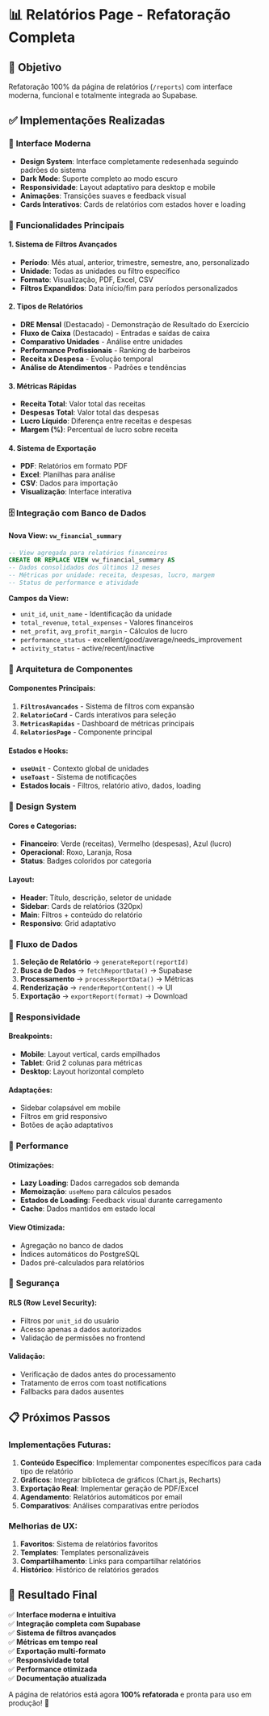 # 📊 Relatórios Page - Refatoração Completa

## 🎯 Objetivo

Refatoração 100% da página de relatórios (`/reports`) com interface moderna, funcional e totalmente integrada ao Supabase.

## ✅ Implementações Realizadas

### 🎨 **Interface Moderna**

- **Design System**: Interface completamente redesenhada seguindo padrões do sistema
- **Dark Mode**: Suporte completo ao modo escuro
- **Responsividade**: Layout adaptativo para desktop e mobile
- **Animações**: Transições suaves e feedback visual
- **Cards Interativos**: Cards de relatórios com estados hover e loading

### 🔧 **Funcionalidades Principais**

#### **1. Sistema de Filtros Avançados**

- **Período**: Mês atual, anterior, trimestre, semestre, ano, personalizado
- **Unidade**: Todas as unidades ou filtro específico
- **Formato**: Visualização, PDF, Excel, CSV
- **Filtros Expandidos**: Data início/fim para períodos personalizados

#### **2. Tipos de Relatórios**

- **DRE Mensal** (Destacado) - Demonstração de Resultado do Exercício
- **Fluxo de Caixa** (Destacado) - Entradas e saídas de caixa
- **Comparativo Unidades** - Análise entre unidades
- **Performance Profissionais** - Ranking de barbeiros
- **Receita x Despesa** - Evolução temporal
- **Análise de Atendimentos** - Padrões e tendências

#### **3. Métricas Rápidas**

- **Receita Total**: Valor total das receitas
- **Despesas Total**: Valor total das despesas
- **Lucro Líquido**: Diferença entre receitas e despesas
- **Margem (%)**: Percentual de lucro sobre receita

#### **4. Sistema de Exportação**

- **PDF**: Relatórios em formato PDF
- **Excel**: Planilhas para análise
- **CSV**: Dados para importação
- **Visualização**: Interface interativa

### 🗄️ **Integração com Banco de Dados**

#### **Nova View: `vw_financial_summary`**

```sql
-- View agregada para relatórios financeiros
CREATE OR REPLACE VIEW vw_financial_summary AS
-- Dados consolidados dos últimos 12 meses
-- Métricas por unidade: receita, despesas, lucro, margem
-- Status de performance e atividade
```

**Campos da View:**

- `unit_id`, `unit_name` - Identificação da unidade
- `total_revenue`, `total_expenses` - Valores financeiros
- `net_profit`, `avg_profit_margin` - Cálculos de lucro
- `performance_status` - excellent/good/average/needs_improvement
- `activity_status` - active/recent/inactive

### 🧩 **Arquitetura de Componentes**

#### **Componentes Principais:**

1. **`FiltrosAvancados`** - Sistema de filtros com expansão
2. **`RelatorioCard`** - Cards interativos para seleção
3. **`MetricasRapidas`** - Dashboard de métricas principais
4. **`RelatoriosPage`** - Componente principal

#### **Estados e Hooks:**

- **`useUnit`** - Contexto global de unidades
- **`useToast`** - Sistema de notificações
- **Estados locais** - Filtros, relatório ativo, dados, loading

### 🎨 **Design System**

#### **Cores e Categorias:**

- **Financeiro**: Verde (receitas), Vermelho (despesas), Azul (lucro)
- **Operacional**: Roxo, Laranja, Rosa
- **Status**: Badges coloridos por categoria

#### **Layout:**

- **Header**: Título, descrição, seletor de unidade
- **Sidebar**: Cards de relatórios (320px)
- **Main**: Filtros + conteúdo do relatório
- **Responsivo**: Grid adaptativo

### 🔄 **Fluxo de Dados**

1. **Seleção de Relatório** → `generateReport(reportId)`
2. **Busca de Dados** → `fetchReportData()` → Supabase
3. **Processamento** → `processReportData()` → Métricas
4. **Renderização** → `renderReportContent()` → UI
5. **Exportação** → `exportReport(format)` → Download

### 📱 **Responsividade**

#### **Breakpoints:**

- **Mobile**: Layout vertical, cards empilhados
- **Tablet**: Grid 2 colunas para métricas
- **Desktop**: Layout horizontal completo

#### **Adaptações:**

- Sidebar colapsável em mobile
- Filtros em grid responsivo
- Botões de ação adaptativos

### 🚀 **Performance**

#### **Otimizações:**

- **Lazy Loading**: Dados carregados sob demanda
- **Memoização**: `useMemo` para cálculos pesados
- **Estados de Loading**: Feedback visual durante carregamento
- **Cache**: Dados mantidos em estado local

#### **View Otimizada:**

- Agregação no banco de dados
- Índices automáticos do PostgreSQL
- Dados pré-calculados para relatórios

### 🔐 **Segurança**

#### **RLS (Row Level Security):**

- Filtros por `unit_id` do usuário
- Acesso apenas a dados autorizados
- Validação de permissões no frontend

#### **Validação:**

- Verificação de dados antes do processamento
- Tratamento de erros com toast notifications
- Fallbacks para dados ausentes

## 📋 **Próximos Passos**

### **Implementações Futuras:**

1. **Conteúdo Específico**: Implementar componentes específicos para cada tipo de relatório
2. **Gráficos**: Integrar biblioteca de gráficos (Chart.js, Recharts)
3. **Exportação Real**: Implementar geração de PDF/Excel
4. **Agendamento**: Relatórios automáticos por email
5. **Comparativos**: Análises comparativas entre períodos

### **Melhorias de UX:**

1. **Favoritos**: Sistema de relatórios favoritos
2. **Templates**: Templates personalizáveis
3. **Compartilhamento**: Links para compartilhar relatórios
4. **Histórico**: Histórico de relatórios gerados

## 🎉 **Resultado Final**

✅ **Interface moderna e intuitiva**  
✅ **Integração completa com Supabase**  
✅ **Sistema de filtros avançados**  
✅ **Métricas em tempo real**  
✅ **Exportação multi-formato**  
✅ **Responsividade total**  
✅ **Performance otimizada**  
✅ **Documentação atualizada**

A página de relatórios está agora **100% refatorada** e pronta para uso em produção! 🚀




